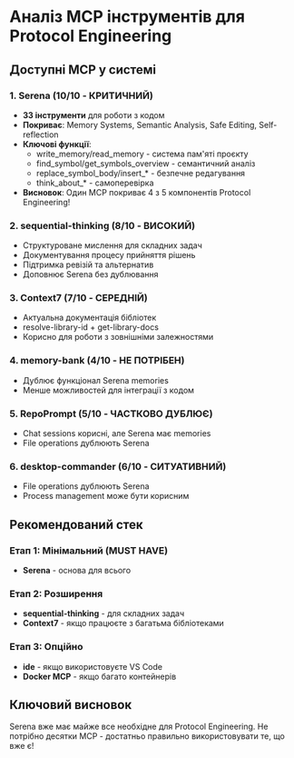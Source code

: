 # Аналіз MCP інструментів для Protocol Engineering

## Доступні MCP у системі

### 1. **Serena** (10/10 - КРИТИЧНИЙ)
- **33 інструменти** для роботи з кодом
- **Покриває**: Memory Systems, Semantic Analysis, Safe Editing, Self-reflection
- **Ключові функції**:
  - write_memory/read_memory - система пам'яті проєкту
  - find_symbol/get_symbols_overview - семантичний аналіз
  - replace_symbol_body/insert_* - безпечне редагування
  - think_about_* - самоперевірка
- **Висновок**: Один MCP покриває 4 з 5 компонентів Protocol Engineering!

### 2. **sequential-thinking** (8/10 - ВИСОКИЙ)
- Структуроване мислення для складних задач
- Документування процесу прийняття рішень
- Підтримка ревізій та альтернатив
- Доповнює Serena без дублювання

### 3. **Context7** (7/10 - СЕРЕДНІЙ)
- Актуальна документація бібліотек
- resolve-library-id + get-library-docs
- Корисно для роботи з зовнішніми залежностями

### 4. **memory-bank** (4/10 - НЕ ПОТРІБЕН)
- Дублює функціонал Serena memories
- Менше можливостей для інтеграції з кодом

### 5. **RepoPrompt** (5/10 - ЧАСТКОВО ДУБЛЮЄ)
- Chat sessions корисні, але Serena має memories
- File operations дублюють Serena

### 6. **desktop-commander** (6/10 - СИТУАТИВНИЙ)
- File operations дублюють Serena
- Process management може бути корисним

## Рекомендований стек

### Етап 1: Мінімальний (MUST HAVE)
- **Serena** - основа для всього

### Етап 2: Розширення
- **sequential-thinking** - для складних задач
- **Context7** - якщо працюєте з багатьма бібліотеками

### Етап 3: Опційно
- **ide** - якщо використовуєте VS Code
- **Docker MCP** - якщо багато контейнерів

## Ключовий висновок
Serena вже має майже все необхідне для Protocol Engineering. Не потрібно десятки MCP - достатньо правильно використовувати те, що вже є!